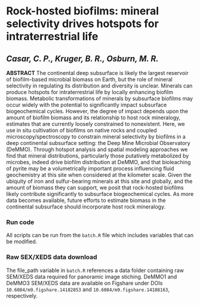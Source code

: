 # Rock-hosted biofilms: mineral selectivity drives hotspots for intraterrestrial life
## ***Casar, C. P., Kruger, B. R., Osburn, M. R.***

**ABSTRACT**
	The continental deep subsurface is likely the largest reservoir of biofilm-based microbial biomass on Earth, but the role of mineral selectivity in regulating its distribution and diversity is unclear. Minerals can produce hotspots for intraterrestrial life by locally enhancing biofilm biomass. Metabolic transformations of minerals by subsurface biofilms may occur widely with the potential to significantly impact subsurface biogeochemical cycles. However, the degree of impact depends upon the amount of biofilm biomass and its relationship to host rock mineralogy, estimates that are currently loosely constrained to nonexistent. Here, we use in situ cultivation of biofilms on native rocks and coupled microscopy/spectroscopy to constrain mineral selectivity by biofilms in a deep continental subsurface setting: the Deep Mine Microbial Observatory (DeMMO). Through hotspot analysis and spatial modeling approaches we find that mineral distributions, particularly those putatively metabolized by microbes, indeed drive biofilm distribution at DeMMO, and that bioleaching of pyrite may be a volumetrically important process influencing fluid geochemistry at this site when considered at the kilometer scale. Given the ubiquity of iron and sulfur-bearing minerals at this site and globally, and the amount of biomass they can support, we posit that rock-hosted biofilms likely contribute significantly to subsurface biogeochemical cycles. As more data becomes available, future efforts to estimate biomass in the continental subsurface should incorporate host rock mineralogy.


### Run code

All scripts can be run from the `batch.R` file which includes variables that can be modified. 

### Raw SEX/XEDS data download

The file_path variable in `batch.R` references a data folder containing raw SEM/XEDS data required for panoramic image stiching. DeMMO1 and DeMMO3 SEM/XEDS data are available on Figshare under DOIs `10.6084/m9.figshare.14182853` and `10.6084/m9.figshare.14188163`, respectively. 